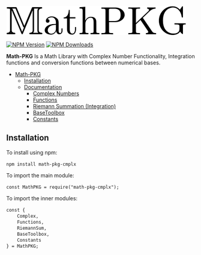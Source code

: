 ![MathPKG](./media/logo.png)


[![NPM Version](https://img.shields.io/npm/v/math-pkg-cmplx.svg)](https://www.npmjs.com/package/math-pkg-cmplx)
[![NPM Downloads](https://img.shields.io/npm/dt/math-pkg-cmplx.svg)](https://www.npmjs.com/package/math-pkg-cmplx)

**Math-PKG** Is a Math Library with Complex Number Functionality, Integration functions and conversion functions between numerical bases.

+ [Math-PKG](#math-pkg)
    + [Installation](#installation)
    + [Documentation](./docs/README.md)
        + [Complex Numbers](./docs/Complex.md)
        + [Functions](./docs/Functions.md)
        + [Riemann Summation (Integration)](./docs/Integration.md)
        + [BaseToolbox](./docs/BaseToolbox.md)
        + [Constants](./docs/Constants.md)

## Installation

To install using npm:

```
npm install math-pkg-cmplx
```

To import the main module:
```
const MathPKG = require("math-pkg-cmplx");
```

To import the inner modules:
```
const {
	Complex,
	Functions,
	RiemannSum,
    BaseToolbox,
	Constants
} = MathPKG;
```